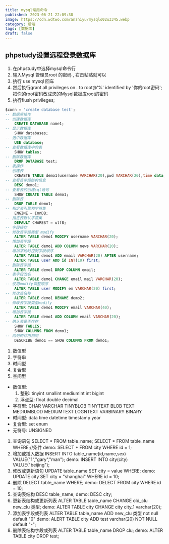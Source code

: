```yaml
---
title: mysql常用命令
published: 2023-06-21 22:09:38
image: https://cdn.wdtwo.com/anzhiyu/mysqlo02u3345.webp
category: 后端
tags: [数据库]
draft: false
---
```


<!--more-->
## phpstudy设置远程登录数据库

1. 在phpstudy中选择mysql命令行
2. 输入Mysql 管理员root 的密码 , 右击粘贴就可以
3. 执行 use mysql   回车
4. 然后执行grant all privileges on *.* to root@'%' identified by '你的root密码';把你的root密码改成您的Mysql数据库root的密码
5. 执行flush privileges;

```sql
$conn = 'create database test';
-- 数据库操作
-- 创建数据库
    CREATE DATABASE name1;
-- 显示数据库
    SHOW databases;
-- 选中数据库
    USE database;
-- 查看数据库中的表
    SHOW tables;
-- 删除数据库
    DROP DATABASE test;
-- 表操作
-- 创建表
    CREAETE TABLE demo1(username VARCHAR(20),pwd VARCHAR(20),time data,ip VARCHAR(20));
-- 查看表字段结构信息
    DESC demo1;
-- 查看表的创建sql语句
    SHOW CREATE TABLE demo1;
-- 删除表
    DROP TABLE demo1;
-- 指定表引擎和字符集
    ENGINE = InnDB;
-- 指定表默认字符集
    DEFAULT CHAREST = utf8;
-- 字段操作
-- 修改表字段类型 modify
    ALTER TABLE demo1 MODIFY username VARCHAR(20);
-- 增加表字段
    ALTER TABLE demo1 ADD COLUMN news VARCHAR(20);
-- 增加字段时控制字段顺序
    ALTER TABLE demo1 ADD email VARCHAR(20) AFTER username;
    ALTER TABLE user ADD id INT(10) first;
-- 删除表字段
    ALTER TABLE demo1 DROP COLUMN email;
-- 表字段改名
    ALTER TABLE demo1 CHANGE email mail VARCHAR(20);
-- 使用modify调整顺序
    ALTER TABLE user MODIFY em VARCHAR(20) first;
-- 修改表名称
    ALTER TABLE demo1 RENAME demo2;
-- 修改表字段类型modify
    ALTER TABLE demo1 MODIFY email VARCHAR(40);
-- 增加表字段
    ALTER TABLE demo1 ADD COLUMN email VARCHAR(20);
-- 确认表是否存在
    SHOW TABLES;
    SHOW COLUMNS FROM demo1;
-- 两句的作用相同
    DESCRIBE demo1 == SHOW COLUMNS FROM demo1;
```

1. 数值型
2. 字符串
3. 时间型
4. 复合型
5. 空间型
- 数值型:
    1. 整形:  tinyint smallint mediumint int bigint
    2. 浮点型:  float double decimal
- 字符型:
    CHAR
    VARCHAR
    TINYBLOB
    TINYTEXT
    BLOB
    TEXT
    MEDIUMBLOD
    MEDIUMTEXT
    LOGNTEXT
    VARBINARY
    BINARY
- 时间型:
    data
    time
    datetime
    timestamp
    year
- 复合型:
    set
    enum
- 无符号:  UNSIGNED

1. 查询语句
    SELECT * FROM table_name;
    SELECT * FROM table_name WHERE;//条件
    demo:
    SELECT * FROM city WHERE id = 1;
2. 增加或插入数据
    INSERT INTO table_name(id,name,sex) VALUE("1","gary","man");
    demo:
    INSERT INTO city(city) VALUE("beijing");
3. 修改或更新语句
    UPDATE table_name SET city = value WHERE;
    demo:
    UPDATE city SET city = "shanghai" WHERE id = 10;
4. 删除
    DELECT table_name WHERE;
    demo:
    DELECT FROM city WHERE id = 10;
5. 查询表结构
    DESC table_name;
    demo:
    DESC city;
6. 更新表结构或更新列表
    ALTER TABLE table_name CHANGE old_clu new_clu 类型;
    demo:
    ALTER TABLE city CHANGE city city_1 varchar(20);
7. 添加表字段或列表
    ALTER TABLE table_name ADD new_clu 类型 not null default "0"
    demo:
    ALERT TABLE city ADD test varchar(20) NOT NULL default "-";
8. 删除表结构字段或列表
    ALTER TABLE table_name DROP clu;
    demo:
    ALTER TABLE city DROP test;

